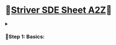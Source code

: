 # 🌟[Striver SDE Sheet A2Z](https://takeuforward.org/strivers-a2z-dsa-course/strivers-a2z-dsa-course-sheet-2/)🌟
<details>    
<summary><h3>🌻Step 1: Basics:</h3></summary>
<details>
<summary><h5>🍄Step 1.1: Things to know in C++</h5></summary>

***👇🏼Tasks Done on 20/04/2023👇🏼***
  
- [x] User Input / Output.
- [x] Data Types.
- [x] If Else statements.
- [x] Switch Statement.
- [x] Arrays and Strings.
- [x] For Loops.
- [x] While Loops.
- [x] Functions (Pass by Reference and Value).

***👇🏼Tasks Done on 21/04/2023👇🏼***

- [x] Time complexity and Space Complexity.
<details>
<summary><h5>🍄Notes on Time Space Complexity.</h5></summary>

**👻Time Complexity:-**
   - The valid algorithm takes a finite amount of time for execution. The time required by the algorithm to solve given problem is called time complexity  of the algorithm. 
  
  <p align="center">
    <img src="/assets/Time%20Complexity%20Graph.png" width="300" height="300" hspace="20">
    <img src="/assets/TIme%20Complexity%20Table.png" width="300" height="300" hspace="20">
  </p>
  
**👻Space Complexity:-**
   - Problem-solving using computer requires memory to hold temporary data or final result while the program is in execution. The amount of memory required by the algorithm to solve given problem is called space complexity of the algorithm.

</details>

***👇🏼Tasks Done on 22/04/2023👇🏼***

<details>
<summary><h5>🍄Star Patterns</h5></summary>

- [x] 1. Square star pattern.
- [x] 2. Half Pyramid(star).
- [x] 3. 1/12/123/1234
- [x] 4. 1/22/333/444/55555
- [x] 5. Inverted half pyramid(star).
- [x] 6. 12345/1234/123/12/1

</details>
</details>
</details>
